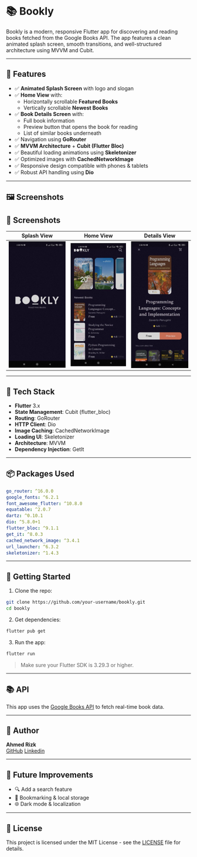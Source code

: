 # 📚 Bookly

Bookly is a modern, responsive Flutter app for discovering and reading books fetched from the Google Books API. The app features a clean animated splash screen, smooth transitions, and well-structured architecture using MVVM and Cubit.

---

## 🚀 Features

- ✅ **Animated Splash Screen** with logo and slogan
- ✅ **Home View** with:
  - Horizontally scrollable **Featured Books**
  - Vertically scrollable **Newest Books**
- ✅ **Book Details Screen** with:
  - Full book information
  - Preview button that opens the book for reading
  - List of similar books underneath
- ✅ Navigation using **GoRouter**
- ✅ **MVVM Architecture** + **Cubit (Flutter Bloc)**
- ✅ Beautiful loading animations using **Skeletonizer**
- ✅ Optimized images with **CachedNetworkImage**
- ✅ Responsive design compatible with phones & tablets
- ✅ Robust API handling using **Dio**

---

## 🖼️ Screenshots

## 📸 Screenshots

| Splash View | Home View | Details View |
|-------------|----------|------------|
| ![Splash](assets/screenshots/splash_view.jpg) | ![Home](assets/screenshots/home_view.jpg) | ![Details](assets/screenshots/details_view.jpg) |

---

## 🧰 Tech Stack

- **Flutter** 3.x
- **State Management**: Cubit (flutter_bloc)
- **Routing**: GoRouter
- **HTTP Client**: Dio
- **Image Caching**: CachedNetworkImage
- **Loading UI**: Skeletonizer
- **Architecture**: MVVM
- **Dependency Injection**: GetIt

---

## 📦 Packages Used

```yaml
go_router: ^16.0.0
google_fonts: ^6.2.1
font_awesome_flutter: ^10.8.0
equatable: ^2.0.7
dartz: ^0.10.1
dio: ^5.8.0+1
flutter_bloc: ^9.1.1
get_it: ^8.0.3
cached_network_image: ^3.4.1
url_launcher: ^6.3.2
skeletonizer: ^1.4.3
```

---

## 🔧 Getting Started

1. Clone the repo:

```bash
git clone https://github.com/your-username/bookly.git
cd bookly
```

2. Get dependencies:

```bash
flutter pub get
```

3. Run the app:

```bash
flutter run
```

> Make sure your Flutter SDK is 3.29.3 or higher.

---

## 📚 API

This app uses the [Google Books API](https://developers.google.com/books) to fetch real-time book data.

---

## 👤 Author

**Ahmed Rizk**  
[GitHub](https://github.com/a7med287)
[Linkedin](https://www.linkedin.com/in/ahmed-rezk-966985322?utm_source=share&utm_campaign=share_via&utm_content=profile&utm_medium=android_app)  
<!-- Optional: Add LinkedIn or email -->

---

## 📌 Future Improvements

- 🔍 Add a search feature
- 📂 Bookmarking & local storage
- 🌐 Dark mode & localization

---

## 📄 License

This project is licensed under the MIT License - see the [LICENSE](LICENSE) file for details.
